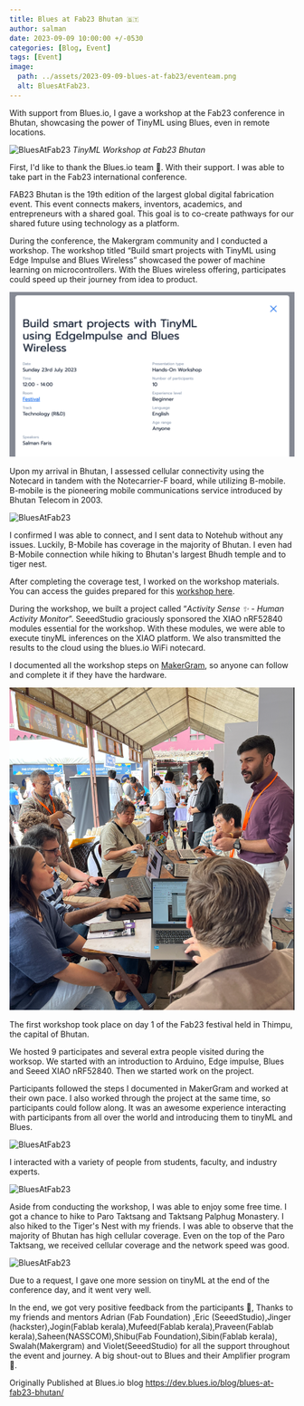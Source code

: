 ```yaml
---
title: Blues at Fab23 Bhutan 🇧🇹
author: salman
date: 2023-09-09 10:00:00 +/-0530
categories: [Blog, Event]
tags: [Event]
image:
  path: ../assets/2023-09-09-blues-at-fab23/eventeam.png
  alt: BluesAtFab23.
---
```


With support from Blues.io, I gave a workshop at the Fab23 conference in Bhutan, showcasing the power of TinyML using Blues, even in remote locations.

![BluesAtFab23](../assets/2023-09-09-blues-at-fab23/eventeam.png)
_TinyML Workshop at Fab23 Bhutan_


First, I'd like to thank the Blues.io team 🤗. With their support. I was able to take part in the Fab23 international conference.

FAB23 Bhutan is the 19th edition of the largest global digital fabrication event. This event connects makers, inventors, academics, and entrepreneurs with a shared goal. This goal is to co-create pathways for our shared future using technology as a platform.

During the conference, the Makergram community and I conducted a workshop. The workshop titled “Build smart projects with TinyML using Edge Impulse and Blues Wireless” showcased the power of machine learning on microcontrollers. With the Blues wireless offering, participates could speed up their journey from idea to product.

![BluesAtFab23](../assets/2023-09-09-blues-at-fab23/event-time.png)

Upon my arrival in Bhutan, I assessed cellular connectivity using the Notecard in tandem with the Notecarrier-F board, while utilizing B-mobile. B-mobile is the pioneering mobile communications service introduced by Bhutan Telecom in 2003.

![BluesAtFab23](../assets/2023-09-09-blues-at-fab23/blues-test-at-bhutan.png)

I confirmed I was able to connect, and I sent data to Notehub without any issues. Luckily, B-Mobile has coverage in the majority of Bhutan. I even had B-Mobile connection while hiking to Bhutan's largest Bhudh temple and to tiger nest.

After completing the coverage test, I worked on the workshop materials. You can access the guides prepared for this [workshop here](https://workshop.makergram.com/docs/category/tinyml-workshop).

During the workshop, we built a project called “*Activity Sense ✨ - Human Activity Monitor*”. SeeedStudio graciously sponsored the XIAO nRF52840 modules essential for the workshop. With these modules, we were able to execute tinyML inferences on the XIAO platform. We also transmitted the results to the cloud using the blues.io WiFi notecard.

I documented all the workshop steps on [MakerGram](https://workshop.makergram.com/docs/tiny-ml-workshop/ActivitySense), so anyone can follow and complete it if they have the hardware.

![BluesAtFab23](../assets/2023-09-09-blues-at-fab23/day1_workshop.png)


The first workshop took place on day 1 of the Fab23 festival held in Thimpu, the capital of Bhutan.

We hosted 9 participates and several extra people visited during the worksop. We started with an introduction to Arduino, Edge impulse, Blues and Seeed XIAO nRF52840. Then we started work on the project.

Participants followed the steps I documented in MakerGram and worked at their own pace. I also worked through the project at the same time, so participants could follow along. It was an awesome experience interacting with participants from all over the world and introducing them to tinyML and Blues.

![BluesAtFab23](../assets/2023-09-09-blues-at-fab23/otherEvents.png)

I interacted with a variety of people from students, faculty, and industry experts.

![BluesAtFab23](../assets/2023-09-09-blues-at-fab23/tigerNest.png)

Aside from conducting the workshop, I was able to enjoy some free time. I got a chance to hike to Paro Taktsang and Taktsang Palphug Monastery. I also hiked to the Tiger's Nest with my friends. I was able to observe that the majority of Bhutan has high cellular coverage. Even on the top of the Paro Taktsang, we received cellular coverage and the network speed was good.

![BluesAtFab23](../assets/2023-09-09-blues-at-fab23/second-workshop.png)

Due to a request, I gave one more session on tinyML at the end of the conference day, and it went very well.

In the end, we got very positive feedback from the participants 🤗, Thanks to my friends and mentors Adrian (Fab Foundation) ,Eric (SeeedStudio),Jinger (hackster),Jogin(Fablab kerala),Mufeed(Fablab kerala),Praveen(Fablab kerala),Saheen(NASSCOM),Shibu(Fab Foundation),Sibin(Fablab kerala), Swalah(Makergram) and Violet(SeeedStudio) for all the support throughout the event and journey. A big shout-out to Blues and their Amplifier program 🚀.

Originally Published at Blues.io blog https://dev.blues.io/blog/blues-at-fab23-bhutan/








